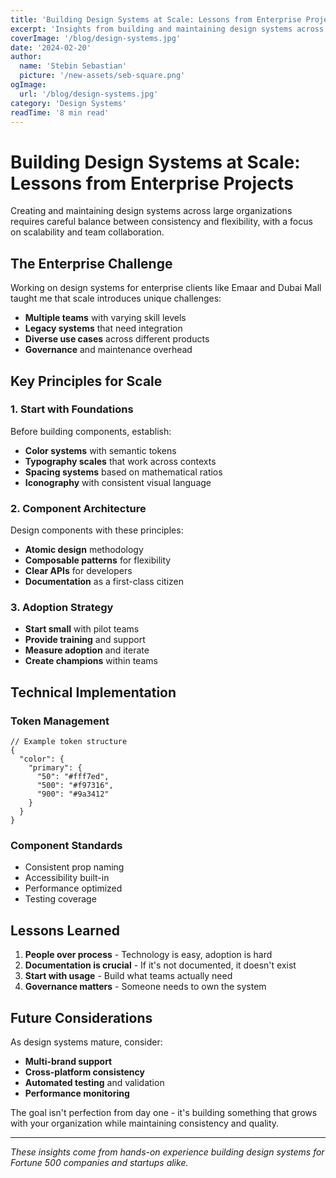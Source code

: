 ```yaml
---
title: 'Building Design Systems at Scale: Lessons from Enterprise Projects'
excerpt: 'Insights from building and maintaining design systems across large organizations, focusing on consistency, scalability, and team collaboration.'
coverImage: '/blog/design-systems.jpg'
date: '2024-02-20'
author:
  name: 'Stebin Sebastian'
  picture: '/new-assets/seb-square.png'
ogImage:
  url: '/blog/design-systems.jpg'
category: 'Design Systems'
readTime: '8 min read'
---
```


# Building Design Systems at Scale: Lessons from Enterprise Projects

Creating and maintaining design systems across large organizations requires careful balance between consistency and flexibility, with a focus on scalability and team collaboration.

## The Enterprise Challenge

Working on design systems for enterprise clients like Emaar and Dubai Mall taught me that scale introduces unique challenges:

- **Multiple teams** with varying skill levels
- **Legacy systems** that need integration
- **Diverse use cases** across different products
- **Governance** and maintenance overhead

## Key Principles for Scale

### 1. Start with Foundations

Before building components, establish:
- **Color systems** with semantic tokens
- **Typography scales** that work across contexts
- **Spacing systems** based on mathematical ratios
- **Iconography** with consistent visual language

### 2. Component Architecture

Design components with these principles:
- **Atomic design** methodology
- **Composable patterns** for flexibility
- **Clear APIs** for developers
- **Documentation** as a first-class citizen

### 3. Adoption Strategy

- **Start small** with pilot teams
- **Provide training** and support
- **Measure adoption** and iterate
- **Create champions** within teams

## Technical Implementation

### Token Management
```
// Example token structure
{
  "color": {
    "primary": {
      "50": "#fff7ed",
      "500": "#f97316",
      "900": "#9a3412"
    }
  }
}
```

### Component Standards
- Consistent prop naming
- Accessibility built-in
- Performance optimized
- Testing coverage

## Lessons Learned

1. **People over process** - Technology is easy, adoption is hard
2. **Documentation is crucial** - If it's not documented, it doesn't exist
3. **Start with usage** - Build what teams actually need
4. **Governance matters** - Someone needs to own the system

## Future Considerations

As design systems mature, consider:
- **Multi-brand support**
- **Cross-platform consistency**
- **Automated testing** and validation
- **Performance monitoring**

The goal isn't perfection from day one - it's building something that grows with your organization while maintaining consistency and quality.

---

*These insights come from hands-on experience building design systems for Fortune 500 companies and startups alike.*